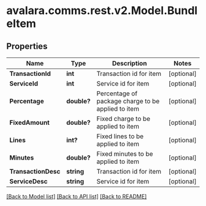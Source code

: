 
# avalara.comms.rest.v2.Model.BundleItem

## Properties

Name | Type | Description | Notes
------------ | ------------- | ------------- | -------------
**TransactionId** | **int** | Transaction id for item | [optional] 
**ServiceId** | **int** | Service id for item | [optional] 
**Percentage** | **double?** | Percentage of package charge to be applied to item | [optional] 
**FixedAmount** | **double?** | Fixed charge to be applied to item | [optional] 
**Lines** | **int?** | Fixed lines to be applied to item | [optional] 
**Minutes** | **double?** | Fixed minutes to be applied to item | [optional] 
**TransactionDesc** | **string** | Transaction id for item | [optional] 
**ServiceDesc** | **string** | Service id for item | [optional] 

[[Back to Model list]](../README.md#documentation-for-models)
[[Back to API list]](../README.md#documentation-for-api-endpoints)
[[Back to README]](../README.md)

